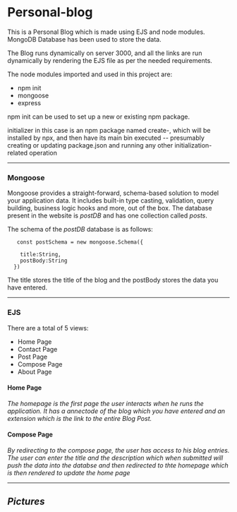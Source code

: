 # Personal-blog

This is a Personal Blog which is made using EJS and node modules. MongoDB Database has been used to store the data.

The Blog runs dynamically on server 3000, and all the links are run dynamically by rendering the EJS file as per the needed requirements.

The node modules imported and used in this project are:
* npm init
* mongoose
* express

npm init <initializer> can be used to set up a new or existing npm package.

initializer in this case is an npm package named create-<initializer>, which will be installed by npx, and then have its main bin executed -- presumably creating or updating package.json and running any other initialization-related operation

 - - - -
 ### Mongoose ###

 Mongoose provides a straight-forward, schema-based solution to model your application data. It includes built-in type casting, validation, query building, business logic hooks and more, out of the box.
 The database present in the website is *postDB* and has one collection called *posts*.

 The schema of the *postDB* database is as follows:

       const postSchema = new mongoose.Schema({
  
        title:String,
        postBody:String
      })


  The title stores the title of the blog and the postBody stores the data you have entered.

   - - - -

   ### EJS ###

There are a total of 5 views:
* Home Page
* Contact Page
* Post Page
* Compose Page
* About Page


#### Home Page #### 
*The homepage is the first page the user interacts when he runs the application. It has a annectode of the blog which you have entered and an extension which is the link to the entire Blog Post.*

#### Compose Page ####
*By redirecting to the compose page, the user has access to his blog entries. The user can enter the title and the description which when submitted will push the data into the databse and then redirected to thte homepage which is then rendered to update the home page*
  - - - -
  
## *Pictures* ##
